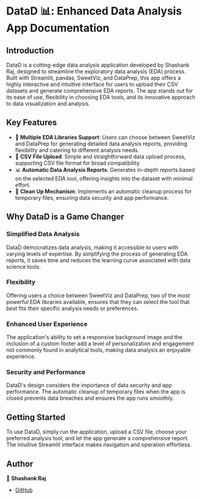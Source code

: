 # DataD 📊: Enhanced Data Analysis App Documentation

## Introduction

DataD is a cutting-edge data analysis application developed by Shashank Raj, designed to streamline the exploratory data analysis (EDA) process. Built with Streamlit, pandas, SweetViz, and DataPrep, this app offers a highly interactive and intuitive interface for users to upload their CSV datasets and generate comprehensive EDA reports. The app stands out for its ease of use, flexibility in choosing EDA tools, and its innovative approach to data visualization and analysis.

## Key Features

- 🚀 **Multiple EDA Libraries Support**: Users can choose between SweetViz and DataPrep for generating detailed data analysis reports, providing flexibility and catering to different analysis needs.
- 📁 **CSV File Upload**: Simple and straightforward data upload process, supporting CSV file format for broad compatibility.
- 📊 **Automatic Data Analysis Reports**: Generates in-depth reports based on the selected EDA tool, offering insights into the dataset with minimal effort.
- 🧹 **Clean Up Mechanism**: Implements an automatic cleanup process for temporary files, ensuring data security and app performance.


## Why DataD is a Game Changer

### Simplified Data Analysis
DataD democratizes data analysis, making it accessible to users with varying levels of expertise. By simplifying the process of generating EDA reports, it saves time and reduces the learning curve associated with data science tools.

### Flexibility
Offering users a choice between SweetViz and DataPrep, two of the most powerful EDA libraries available, ensures that they can select the tool that best fits their specific analysis needs or preferences.

### Enhanced User Experience
The application's ability to set a responsive background image and the inclusion of a custom footer add a level of personalization and engagement not commonly found in analytical tools, making data analysis an enjoyable experience.

### Security and Performance
DataD's design considers the importance of data security and app performance. The automatic cleanup of temporary files when the app is closed prevents data breaches and ensures the app runs smoothly.

## Getting Started

To use DataD, simply run the application, upload a CSV file, choose your preferred analysis tool, and let the app generate a comprehensive report. The intuitive Streamlit interface makes navigation and operation effortless.

## Author

👤 **Shashank Raj**
- [GitHub](https://github.com/shashoriginal)
